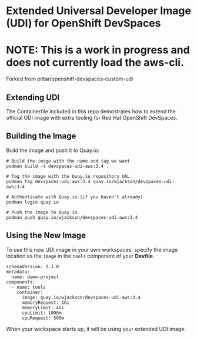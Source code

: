 # Extended Universal Developer Image (UDI) for OpenShift DevSpaces

# NOTE: This is a work in progress and does not currently load the aws-cli.

Forked from pittar/openshift-devspaces-custom-udi

## Extending UDI
 
The Containerfile included in this repo demostrates how to extend the official UDI image with extra tooling for Red Hat OpenShift DevSpaces.

## Building the Image

Build the image and push it to Quay.io:

```
# Build the image with the name and tag we want
podman build -t devspaces-udi-aws:3.4 .

# Tag the image with the Quay.io repository URL
podman tag devspaces-udi-aws:3.4 quay.io/wjackson/devspaces-udi-aws:3.4

# Authenticate with Quay.io (if you haven't already)
podman login quay.io

# Push the image to Quay.io
podman push quay.io/wjackson/devspaces-udi-aws:3.4

```

## Using the New Image

To use this new UDI image in your own workspaces, specify the image location as the `image` in the `tools` component of your **Devfile**.

```
schemaVersion: 2.1.0
metadata:
  name: demo-project
components:
  - name: tools
    container:
      image: quay.io/wjackson/devspaces-udi-aws:3.4
      memoryRequest: 1Gi
      memoryLimit: 4Gi
      cpuLimit: 1000m
      cpuRequest: 500m
```

When your workspace starts up, it will be using your extended UDI image.

